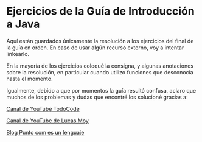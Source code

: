 # Ejercicios de la Guía de Introducción a Java 

Aquí están guardados únicamente la resolución a los ejercicios del final de la guía en orden. En caso de usar algún recurso externo, voy a intentar linkearlo. 

En la mayoría de los ejercicios coloqué la consigna, y algunas anotaciones sobre la resolución, en particular cuando utilizo funciones que desconocía hasta el momento. 

Igualmente, debido a que por momentos la guía resultó confusa, aclaro que muchos de los problemas y dudas que encontré los solucioné gracias a: 

[Canal de YouTube TodoCode ](https://www.youtube.com/@TodoCode)

[Canal de YouTube de Lucas Moy](https://www.youtube.com/@LucasMoy)

[Blog Punto com es un lenguaje](http://puntocomnoesunlenguaje.blogspot.com)